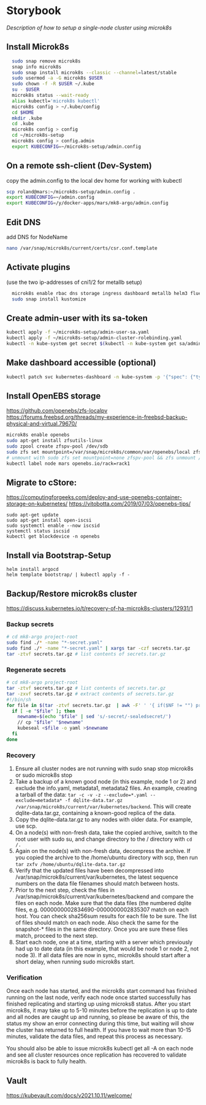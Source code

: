 # Storybook

*Description of how to setup a single-node cluster using microk8s*

Install Microk8s
----------------
```bash
  sudo snap remove microk8s
  snap info microk8s
  sudo snap install microk8s --classic --channel=latest/stable
  sudo usermod -a -G microk8s $USER
  sudo chown -f -R $USER ~/.kube
  su - $USER
  microk8s status --wait-ready
  alias kubectl='microk8s kubectl'
  microk8s config > ~/.kube/config
  cd $HOME
  mkdir .kube
  cd .kube
  microk8s config > config
  cd ~/microk8s-setup
  microk8s config > config.admin
  export KUBECONFIG=~/microk8s-setup/admin.config
```

On a remote ssh-client (Dev-System)
-----------------------------------
copy the admin.config to the local dev home for working with kubectl
```bash
scp roland@mars:~/microk8s-setup/admin.config .
export KUBECONFIG=~/admin.config
export KUBECONFIG=/y/docker-apps/mars/mk8-argo/admin.config
```

Edit DNS
--------
add DNS for NodeName
```bash
nano /var/snap/microk8s/current/certs/csr.conf.template
```

Activate plugins
----------------
(use the two ip-addresses of cni1/2 for metallb setup)
```bash
  microk8s enable rbac dns storage ingress dashboard metallb helm3 fluentd
  sudo snap install kustomize
```

Create admin-user with its sa-token
-----------------------------------
```bash
kubectl apply -f ~/microk8s-setup/admin-user-sa.yaml
kubectl apply -f ~/microk8s-setup/admin-cluster-rolebinding.yaml
kubectl -n kube-system get secret $(kubectl -n kube-system get sa/admin-user -o jsonpath="{.secrets[0].name}") -o go-template="{{.data.token | base64decode}}"
```

Make dashboard accessible (optional)
------------------------------------
```bash
kubectl patch svc kubernetes-dashboard -n kube-system -p '{"spec": {"type": "NodePort"}}'
```

Install OpenEBS storage
-----------------------
https://github.com/openebs/zfs-localpv
https://forums.freebsd.org/threads/my-experience-in-freebsd-backup-physical-and-virtual.79670/
```bash
microk8s enable openebs
sudo apt-get install zfsutils-linux
sudo zpool create zfspv-pool /dev/sdb
sudo zfs set mountpoint=/var/snap/microk8s/common/var/openebs/local zfspv-pool 
# unmount with sudo zfs set mountpoint=none zfspv-pool && zfs unmount /var/snap/microk8s/common/var/openebs/local 
kubectl label node mars openebs.io/rack=rack1
```
Migrate to cStore:
-------------------
https://computingforgeeks.com/deploy-and-use-openebs-container-storage-on-kubernetes/
https://vitobotta.com/2019/07/03/openebs-tips/

```
sudo apt-get update
sudo apt-get install open-iscsi
sudo systemctl enable --now iscsid
systemctl status iscsid
kubectl get blockdevice -n openebs
```

Install via Bootstrap-Setup
---------------------------
```
helm install argocd
helm template bootstrap/ | kubectl apply -f -
```


Backup/Restore microk8s cluster
-------------------------------
https://discuss.kubernetes.io/t/recovery-of-ha-microk8s-clusters/12931/1

### Backup secrets
```bash
# cd mk8-argo project-root
sudo find ./* -name "*-secret.yaml"
sudo find ./* -name "*-secret.yaml" | xargs tar -czf secrets.tar.gz
tar -ztvf secrets.tar.gz # list contents of secrets.tar.gz
```

### Regenerate secrets
```bash
# cd mk8-argo project-root
tar -ztvf secrets.tar.gz # list contents of secrets.tar.gz
tar -zxvf secrets.tar.gz # extract contents of secrets.tar.gz
#!/bin/sh
for file in $(tar -ztvf secrets.tar.gz  | awk -F' ' '{ if($NF != "") print $NF }' | xargs ); do
  if [ -e "$file" ]; then
    newname=$(echo "$file" | sed 's/-secret/-sealedsecret/')
    // cp "$file" "$newname"
    kubeseal <$file -o yaml >$newname
  fi
done
```

### Recovery

1. Ensure all cluster nodes are not running with sudo snap stop microk8s or sudo microk8s stop
2. Take a backup of a known good node (in this example, node 1 or 2) and exclude the info.yaml, metadata1, metadata2 files. An example, creating a tarball of the data: `tar -c -v -z --exclude=*.yaml --exclude=metadata* -f dqlite-data.tar.gz /var/snap/microk8s/current/var/kubernetes/backend`. This will create dqlite-data.tar.gz, containing a known-good replica of the data.
3. Copy the dqlite-data.tar.gz to any nodes with older data. For example, use scp.
4. On a node(s) with non-fresh data, take the copied archive, switch to the root user with sudo su, and change directory to the / directory with `cd /.`
5. Again on the node(s) with non-fresh data, decompress the archive. If you copied the archive to the /home/ubuntu directory with scp, then run `tar zxfv /home/ubuntu/dqlite-data.tar.gz`
6. Verify that the updated files have been decompressed into /var/snap/microk8s/current/var/kubernetes, the latest sequence numbers on the data file filenames should match between hosts.
7. Prior to the next step, check the files in /var/snap/microk8s/current/var/kubernetes/backend and compare the files on each node. Make sure that the data files (the numbered dqlite files, e.g. 0000000002834690-0000000002835307 match on each host. You can check sha256sum results for each file to be sure. The list of files should match on each node. Also check the same for the snapshot-* files in the same directory. Once you are sure these files match, proceed to the next step.
8. Start each node, one at a time, starting with a server which previously had up to date data (in this example, that would be node 1 or node 2, not node 3). If all data files are now in sync, microk8s should start after a short delay, when running sudo microk8s start.

### Verification

Once each node has started, and the microk8s start command has finished running on the last node, verify each node once started successfully has finished replicating and starting up using microks8 status. After you start microk8s, it may take up to 5-10 minutes before the replication is up to date and all nodes are caught up and running, so please be aware of this, the status my show an error connecting during this time, but waiting will show the cluster has returned to full health. If you have to wait more than 10-15 minutes, validate the data files, and repeat this process as necessary.

You should also be able to issue microk8s kubectl get all -A on each node and see all cluster resources once replication has recovered to validate microk8s is back to fully health.

## Vault
https://kubevault.com/docs/v2021.10.11/welcome/